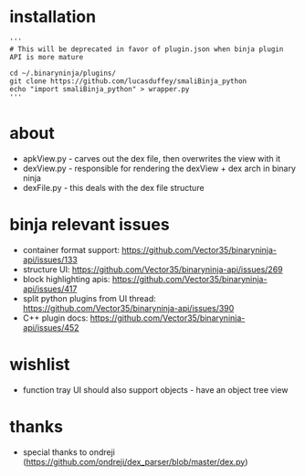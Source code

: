 # installation
```
'''
# This will be deprecated in favor of plugin.json when binja plugin API is more mature

cd ~/.binaryninja/plugins/
git clone https://github.com/lucasduffey/smaliBinja_python
echo "import smaliBinja_python" > wrapper.py
'''
```

# about
* apkView.py - carves out the dex file, then overwrites the view with it
* dexView.py - responsible for rendering the dexView + dex arch in binary ninja
* dexFile.py - this deals with the dex file structure

# binja relevant issues
* container format support: https://github.com/Vector35/binaryninja-api/issues/133
* structure UI: https://github.com/Vector35/binaryninja-api/issues/269
* block highlighting apis: https://github.com/Vector35/binaryninja-api/issues/417
* split python plugins from UI thread: https://github.com/Vector35/binaryninja-api/issues/390
* C++ plugin docs: https://github.com/Vector35/binaryninja-api/issues/452

# wishlist
* function tray UI should also support objects - have an object tree view

# thanks
* special thanks to ondreji (https://github.com/ondreji/dex_parser/blob/master/dex.py)
